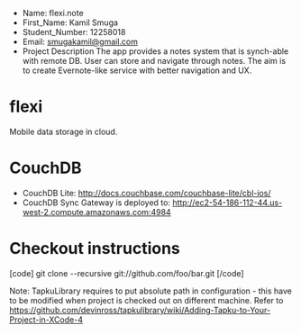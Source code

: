 
+ Name: flexi.note
+ First_Name: Kamil Smuga
+ Student_Number: 12258018
+ Email: smugakamil@gmail.com
+ Project Description
The app provides a notes system that is synch-able with remote DB. User can store
and navigate through notes. The aim is to create Evernote-like service with
better navigation and UX.


flexi
=====

Mobile data storage in cloud. 


# CouchDB
- CouchDB Lite: http://docs.couchbase.com/couchbase-lite/cbl-ios/
- CouchDB Sync Gateway is deployed to: http://ec2-54-186-112-44.us-west-2.compute.amazonaws.com:4984


# Checkout instructions

[code] git clone --recursive git://github.com/foo/bar.git [/code]

Note: TapkuLibrary requires to put absolute path in configuration - this have to
be modified when project is checked out on different machine. Refer to https://github.com/devinross/tapkulibrary/wiki/Adding-Tapku-to-Your-Project-in-XCode-4


